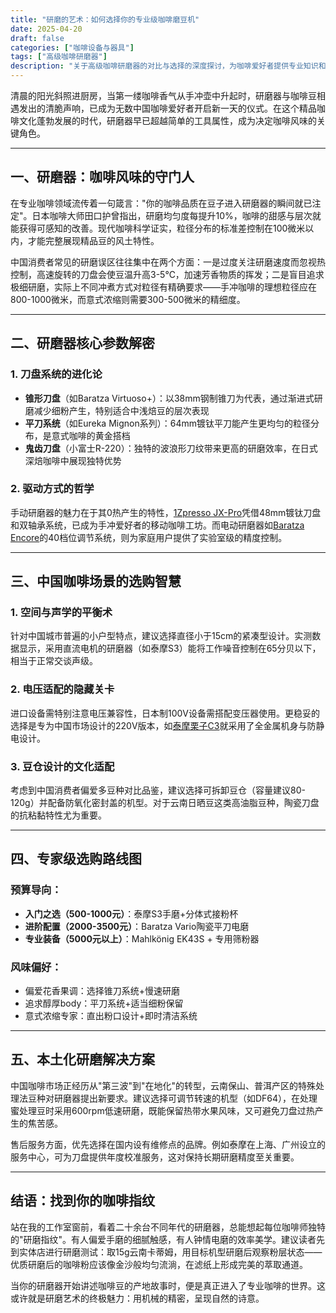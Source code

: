 ```yaml
---
title: "研磨的艺术：如何选择你的专业级咖啡磨豆机"
date: 2025-04-20
draft: false
categories: ["咖啡设备与器具"]
tags: ["高级咖啡研磨器"]
description: "关于高级咖啡研磨器的对比与选择的深度探讨，为咖啡爱好者提供专业知识和实用指南。"
---
```


清晨的阳光斜照进厨房，当第一缕咖啡香气从手冲壶中升起时，研磨器与咖啡豆相遇发出的清脆声响，已成为无数中国咖啡爱好者开启新一天的仪式。在这个精品咖啡文化蓬勃发展的时代，研磨器早已超越简单的工具属性，成为决定咖啡风味的关键角色。

---

## 一、研磨器：咖啡风味的守门人

在专业咖啡领域流传着一句箴言："你的咖啡品质在豆子进入研磨器的瞬间就已注定"。日本咖啡大师田口护曾指出，研磨均匀度每提升10%，咖啡的甜感与层次就能获得可感知的改善。现代咖啡科学证实，粒径分布的标准差控制在100微米以内，才能完整展现精品豆的风土特性。

中国消费者常见的研磨误区往往集中在两个方面：一是过度关注研磨速度而忽视热控制，高速旋转的刀盘会使豆温升高3-5℃，加速芳香物质的挥发；二是盲目追求极细研磨，实际上不同冲煮方式对粒径有精确要求——手冲咖啡的理想粒径应在800-1000微米，而意式浓缩则需要300-500微米的精细度。

---

## 二、研磨器核心参数解密

### 1. 刀盘系统的进化论
- **锥形刀盘**（如Baratza Virtuoso+）：以38mm钢制锥刀为代表，通过渐进式研磨减少细粉产生，特别适合中浅焙豆的层次表现
- **平刀系统**（如Eureka Mignon系列）：64mm镀钛平刀能产生更均匀的粒径分布，是意式咖啡的黄金搭档
- **鬼齿刀盘**（小富士R-220）：独特的波浪形刀纹带来更高的研磨效率，在日式深焙咖啡中展现独特优势

### 2. 驱动方式的哲学
手动研磨器的魅力在于其0热产生的特性，[1Zpresso JX-Pro](https://www.amazon.com/dp/B087CMD3KM?tag=coffeeprism-20)凭借48mm镀钛刀盘和双轴承系统，已成为手冲爱好者的移动咖啡工坊。而电动研磨器如[Baratza Encore](https://www.amazon.com/dp/B007F183LK?tag=coffeeprism-20)的40档位调节系统，则为家庭用户提供了实验室级的精度控制。

---

## 三、中国咖啡场景的选购智慧

### 1. 空间与声学的平衡术
针对中国城市普遍的小户型特点，建议选择直径小于15cm的紧凑型设计。实测数据显示，采用直流电机的研磨器（如泰摩S3）能将工作噪音控制在65分贝以下，相当于正常交谈声级。

### 2. 电压适配的隐藏关卡
进口设备需特别注意电压兼容性，日本制100V设备需搭配变压器使用。更稳妥的选择是专为中国市场设计的220V版本，如[泰摩栗子C3](https://www.amazon.com/dp/B09T3J4Y3S?tag=coffeeprism-20)就采用了全金属机身与防静电设计。

### 3. 豆仓设计的文化适配
考虑到中国消费者偏爱多豆种对比品鉴，建议选择可拆卸豆仓（容量建议80-120g）并配备防氧化密封盖的机型。对于云南日晒豆这类高油脂豆种，陶瓷刀盘的抗粘黏特性尤为重要。

---

## 四、专家级选购路线图

### 预算导向：
- **入门之选（500-1000元）**：泰摩S3手磨+分体式接粉杯
- **进阶配置（2000-3500元）**：Baratza Vario陶瓷平刀电磨
- **专业装备（5000元以上）**：Mahlkönig EK43S + 专用筛粉器

### 风味偏好：
- 偏爱花香果调：选择锥刀系统+慢速研磨
- 追求醇厚body：平刀系统+适当细粉保留
- 意式浓缩专家：直出粉口设计+即时清洁系统

---

## 五、本土化研磨解决方案

中国咖啡市场正经历从"第三波"到"在地化"的转型，云南保山、普洱产区的特殊处理法豆种对研磨器提出新要求。建议选择可调节转速的机型（如DF64），在处理蜜处理豆时采用600rpm低速研磨，既能保留热带水果风味，又可避免刀盘过热产生的焦苦感。

售后服务方面，优先选择在国内设有维修点的品牌。例如泰摩在上海、广州设立的服务中心，可为刀盘提供年度校准服务，这对保持长期研磨精度至关重要。

---

## 结语：找到你的咖啡指纹

站在我的工作室窗前，看着二十余台不同年代的研磨器，总能想起每位咖啡师独特的"研磨指纹"。有人偏爱手磨的细腻触感，有人钟情电磨的效率美学。建议读者先到实体店进行研磨测试：取15g云南卡蒂姆，用目标机型研磨后观察粉层状态——优质研磨后的咖啡粉应该像金沙般均匀流淌，在滤纸上形成完美的萃取通道。

当你的研磨器开始讲述咖啡豆的产地故事时，便是真正进入了专业咖啡的世界。这或许就是研磨艺术的终极魅力：用机械的精密，呈现自然的诗意。